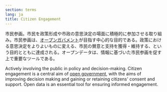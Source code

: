 ```yaml
---
section: terms
lang: ja
title: Citizen Engagement 
---
```

市民参画。市民を政策形成や市政の意思決定の場面に積極的に参加させる取り組み。市民参画は、[オープンガバメント](/glossary/en/terms/open-government/)が目指す中心的な目的である。政策における意思決定をよりよいものに変える、市民の賛意と支持を獲得・維持する、という目的とともに達成される。オープンデータは、情報に基づいた市民参画を促す上で重要なツールである。

Actively involving the public in policy and decision-making. Citizen engagement is a central aim of [open government](/glossary/en/terms/open-government/), with the aims of improving decision making and gaining or retaining citizens' consent and support. Open data is an essential tool for ensuring informed engagement.
